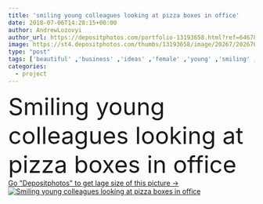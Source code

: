 ```yaml
---
title: 'smiling young colleagues looking at pizza boxes in office'
date: 2018-07-06T14:28:15+00:00
author: AndrewLozovyi
author_url: https://depositphotos.com/portfolio-13193658.html?ref=64678756
image: https://st4.depositphotos.com/thumbs/13193658/image/20267/202670368/api_thumb_450.jpg?forcejpeg=true
type: "post"
tags: ['beautiful' ,'business' ,'ideas' ,'female' ,'young' ,'smiling' ,'people' ,'success' ,'caucasian' ,'male' ,'drink' ,'eating' ,'modern' ,'Men' ,'corporate' ,'office' ,'woman' ,'electronics' ,'working' ,'development' ,'work' ,'together' ,'indoors' ,'project' ,'strategy' ,'attractive' ,'casual' ,'team' ,'handsome' ,'teamwork' ,'workplace' ,'workspace' ,'management' ,'pizza' ,'colleagues' ,'laptops' ,'coworkers' ,'startup' ,'professional occupation' ,'looking at camera' ,'fast food' ,'junk food' ,'start up' ,'coffee to go' ,'paper cups' ,'pizza boxes' ]
categories: 
  - project
---
```

<div aling="center">
            <font size="60"> Smiling young colleagues looking at pizza boxes in office</font>   
</div>
<div>
    <a href='https://st4.depositphotos.com/thumbs/13193658/image/20267/202670368/api_thumb_450.jpg?forcejpeg=true?ref=64678756' target=_blank > Go "Depositphotos" to get lage size of this picture ->
        <img href='https://st4.depositphotos.com/thumbs/13193658/image/20267/202670368/api_thumb_450.jpg?forcejpeg=true?ref=64678756' src='https://st4.depositphotos.com/13193658/20267/i/950/depositphotos_202670368-stock-photo-smiling-young-colleagues-looking-pizza.jpg?forcejpeg=true' alt='Smiling young colleagues looking at pizza boxes in office' >
    </a>
</div>
